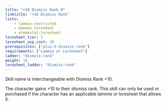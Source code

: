 ```yaml
---
title: "+10 Dismiss Rank #"
linktitle: "+10 Dismiss Rank"
lists:
    - lammie-restricted
    - daemon-loresheet
    - elemental-loresheet
loresheet_tier: 3
loresheet_osp_cost: 30
prerequisites: ["plus-5-dismiss-rank"]
requirements: ["Lammie or Loresheet"]
ladder: "dismiss-rank"
weight: 10
loresheet_ladder: "dismiss-rank"
---
```

Skill name is interchangeable with Dismiss Rank +10.

The character gains +10 to their dismiss rank. This skill can only be used or purchased if the character has an applicable lammie or loresheet that allows it.